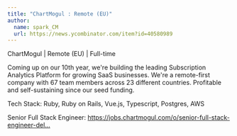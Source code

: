 ```yaml
---
title: "ChartMogul : Remote (EU)"
author:
  name: spark_CM
  url: https://news.ycombinator.com/item?id=40580989
---
```

ChartMogul | Remote (EU) | Full-time

Coming up on our 10th year, we&#x27;re building the leading Subscription Analytics Platform for growing SaaS businesses. We&#x27;re a remote-first company with 67 team members across 23 different countries. Profitable and self-sustaining since our seed funding.

Tech Stack: Ruby, Ruby on Rails, Vue.js, Typescript, Postgres, AWS

Senior Full Stack Engineer: <a href="https:&#x2F;&#x2F;jobs.chartmogul.com&#x2F;o&#x2F;senior-full-stack-engineer-delta-team-eusouth-korea-2" rel="nofollow">https:&#x2F;&#x2F;jobs.chartmogul.com&#x2F;o&#x2F;senior-full-stack-engineer-del...</a>
